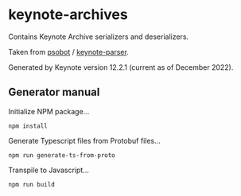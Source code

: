 # keynote-archives

Contains Keynote Archive serializers and deserializers.

Taken from  [psobot](https://github.com/psobot) / [keynote-parser](https://github.com/psobot/keynote-parser).

Generated by Keynote version 12.2.1 (current as of December 2022).

## Generator manual

Initialize NPM package...

```
npm install
```

Generate Typescript files from Protobuf files...

```
npm run generate-ts-from-proto
```

Transpile to Javascript...

```
npm run build
```